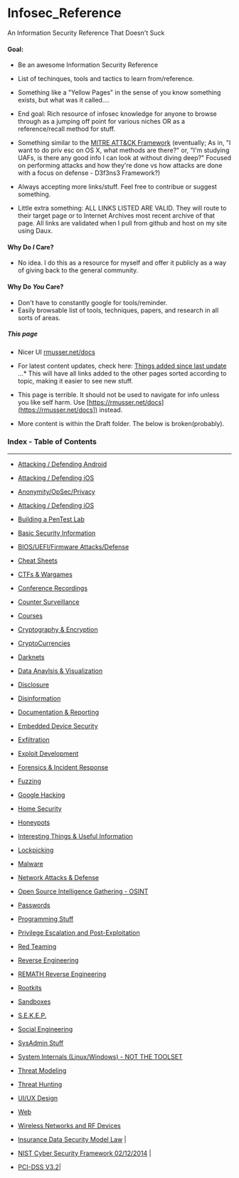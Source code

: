 # Infosec_Reference

An Information Security Reference That Doesn't Suck


#### Goal:
* Be an awesome Information Security Reference
* List of techinques, tools and tactics to learn from/reference.
* Something like a "Yellow Pages" in the sense of you know something exists, but what was it called....
* End goal: Rich resource of infosec knowledge for anyone to browse through as a jumping off point for various niches OR as a reference/recall method for stuff.
* Something similar to the [MITRE ATT&CK Framework](https://attack.mitre.org/wiki/Main_Page) (eventually; As in, "I want to do priv esc on OS X, what methods are there?" or, "I'm studying UAFs, is there any good info I can look at without diving deep?" Focused on performing attacks and how they're done vs how attacks are done with a focus on defense - D3f3ns3 Framework?)
* Always accepting more links/stuff. Feel free to contribue or suggest something.

* Little extra something: ALL LINKS LISTED ARE VALID. They will route to their target page or to Internet Archives most recent archive of that page. All links are validated when I pull from github and host on my site using Daux. 

#### Why Do *I* Care?
* No idea. I do this as a resource for myself and offer it publicly as a way of giving back to the general community.

#### Why Do *You* Care?
* Don't have to constantly google for tools/reminder. 
* Easily browsable list of tools, techniques, papers, and research in all sorts of areas.


##### This page
* Nicer UI [rmusser.net/docs](https://rmusser.net/docs)
* For latest content updates, check here: [Things added since last update](https://github.com/rmusser01/Infosec_Reference/blob/master/Draft/things-added.md)
...* This will have all links added to the other pages sorted according to topic, making it easier to see new stuff.


* This page is terrible. It should not be used to navigate for info unless you like self harm. Use [https://rmusser.net/docs](https://rmusser.net/docs]) instead.

* More content is within the Draft folder. The below is broken(probably).


### Index - Table of Contents
------------------------------

* [Attacking / Defending Android]()

* [Attacking / Defending iOS]()

* [Anonymity/OpSec/Privacy]()

* [Attacking / Defending iOS]()

* [Building a PenTest Lab]()

* [Basic Security Information]()

* [BIOS/UEFI/Firmware Attacks/Defense]()

* [Cheat Sheets]()

* [CTFs & Wargames]()

* [Conference Recordings]()

* [Counter Surveillance]()

* [Courses]()

* [Cryptography & Encryption]()

* [CryptoCurrencies]()

* [Darknets]()

* [Data Anaylsis & Visualization]()

* [Disclosure]()

* [Disinformation]()

* [Documentation & Reporting]()

* [Embedded Device Security]()

* [Exfiltration]()

* [Exploit Development]()

* [Forensics & Incident Response]()

* [Fuzzing]()

* [Google Hacking]()

* [Home Security]()

* [Honeypots]()

* [Interesting Things & Useful Information]()

* [Lockpicking]()

* [Malware]()

* [Network Attacks & Defense]()

* [Open Source Intelligence Gathering - OSINT]()

* [Passwords]()

* [Programming Stuff]()
* [Privilege Escalation and Post-Exploitation]()

* [Red Teaming]()

* [Reverse Engineering]()

* [REMATH Reverse Engineering]()

* [Rootkits]()

* [Sandboxes]()

* [S.E.K.E.P.]()

* [Social Engineering]()

* [SysAdmin Stuff]()

* [System Internals (Linux/Windows) - NOT THE TOOLSET]()

* [Threat Modeling]()

* [Threat Hunting]()

* [UI/UX Design]()

* [Web]()

* [Wireless Networks and RF Devices]()

* [Insurance Data Security Model Law](http://www.naic.org/documents/committees_ex_cybersecurity_tf_exposure_mod_draft_clean.pdf) | 
* [NIST Cyber Security Framework 02/12/2014](https://www.nist.gov/sites/default/files/documents/cyberframework/cybersecurity-framework-021214.pdf) | 
* [PCI-DSS V3.2](https://pcicompliance.stanford.edu/sites/default/files/pci_dss_v3-2.pdf)| 















